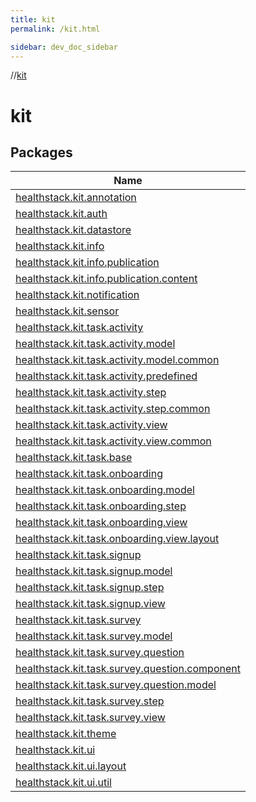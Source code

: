 ```yaml
---
title: kit
permalink: /kit.html

sidebar: dev_doc_sidebar
---
```

//[kit](index.html)



# kit



## Packages


| Name |
|---|
| [healthstack.kit.annotation](kit/healthstack.kit.annotation/index.html) |
| [healthstack.kit.auth](kit/healthstack.kit.auth/index.html) |
| [healthstack.kit.datastore](kit/healthstack.kit.datastore/index.html) |
| [healthstack.kit.info](kit/healthstack.kit.info/index.html) |
| [healthstack.kit.info.publication](kit/healthstack.kit.info.publication/index.html) |
| [healthstack.kit.info.publication.content](kit/healthstack.kit.info.publication.content/index.html) |
| [healthstack.kit.notification](kit/healthstack.kit.notification/index.html) |
| [healthstack.kit.sensor](kit/healthstack.kit.sensor/index.html) |
| [healthstack.kit.task.activity](kit/healthstack.kit.task.activity/index.html) |
| [healthstack.kit.task.activity.model](kit/healthstack.kit.task.activity.model/index.html) |
| [healthstack.kit.task.activity.model.common](kit/healthstack.kit.task.activity.model.common/index.html) |
| [healthstack.kit.task.activity.predefined](kit/healthstack.kit.task.activity.predefined/index.html) |
| [healthstack.kit.task.activity.step](kit/healthstack.kit.task.activity.step/index.html) |
| [healthstack.kit.task.activity.step.common](kit/healthstack.kit.task.activity.step.common/index.html) |
| [healthstack.kit.task.activity.view](kit/healthstack.kit.task.activity.view/index.html) |
| [healthstack.kit.task.activity.view.common](kit/healthstack.kit.task.activity.view.common/index.html) |
| [healthstack.kit.task.base](kit/healthstack.kit.task.base/index.html) |
| [healthstack.kit.task.onboarding](kit/healthstack.kit.task.onboarding/index.html) |
| [healthstack.kit.task.onboarding.model](kit/healthstack.kit.task.onboarding.model/index.html) |
| [healthstack.kit.task.onboarding.step](kit/healthstack.kit.task.onboarding.step/index.html) |
| [healthstack.kit.task.onboarding.view](kit/healthstack.kit.task.onboarding.view/index.html) |
| [healthstack.kit.task.onboarding.view.layout](kit/healthstack.kit.task.onboarding.view.layout/index.html) |
| [healthstack.kit.task.signup](kit/healthstack.kit.task.signup/index.html) |
| [healthstack.kit.task.signup.model](kit/healthstack.kit.task.signup.model/index.html) |
| [healthstack.kit.task.signup.step](kit/healthstack.kit.task.signup.step/index.html) |
| [healthstack.kit.task.signup.view](kit/healthstack.kit.task.signup.view/index.html) |
| [healthstack.kit.task.survey](kit/healthstack.kit.task.survey/index.html) |
| [healthstack.kit.task.survey.model](kit/healthstack.kit.task.survey.model/index.html) |
| [healthstack.kit.task.survey.question](kit/healthstack.kit.task.survey.question/index.html) |
| [healthstack.kit.task.survey.question.component](kit/healthstack.kit.task.survey.question.component/index.html) |
| [healthstack.kit.task.survey.question.model](kit/healthstack.kit.task.survey.question.model/index.html) |
| [healthstack.kit.task.survey.step](kit/healthstack.kit.task.survey.step/index.html) |
| [healthstack.kit.task.survey.view](kit/healthstack.kit.task.survey.view/index.html) |
| [healthstack.kit.theme](kit/healthstack.kit.theme/index.html) |
| [healthstack.kit.ui](kit/healthstack.kit.ui/index.html) |
| [healthstack.kit.ui.layout](kit/healthstack.kit.ui.layout/index.html) |
| [healthstack.kit.ui.util](kit/healthstack.kit.ui.util/index.html) |

